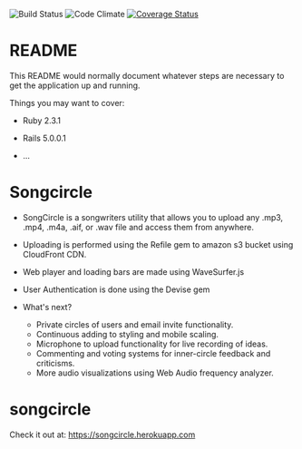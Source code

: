 ![Build Status](https://codeship.com/projects/e8b357e0-76c1-0134-9322-463148144e7e/status?branch=master)
![Code Climate](https://codeclimate.com/github/RusselViola/songcircle.png)
[![Coverage Status](https://coveralls.io/repos/github/RusselViola/songcircle/badge.svg?branch=master)](https://coveralls.io/github/RusselViola/songcircle?branch=master)
# README

This README would normally document whatever steps are necessary to get the
application up and running.

Things you may want to cover:

* Ruby 2.3.1
* Rails 5.0.0.1

* ...
# Songcircle
* SongCircle is a songwriters utility that allows you to upload any .mp3, .mp4, .m4a, .aif, or .wav file and access them from anywhere.
* Uploading is performed using the Refile gem to amazon s3 bucket using CloudFront CDN.
* Web player and loading bars are made using WaveSurfer.js
* User Authentication is done using the Devise gem


* What's next?
  * Private circles of users and email invite functionality.
  * Continuous adding to styling and mobile scaling.
  * Microphone to upload functionality for live recording of ideas.
  * Commenting and voting systems for inner-circle feedback and criticisms.
  * More audio visualizations using Web Audio frequency analyzer.


# songcircle
Check it out at:
https://songcircle.herokuapp.com
